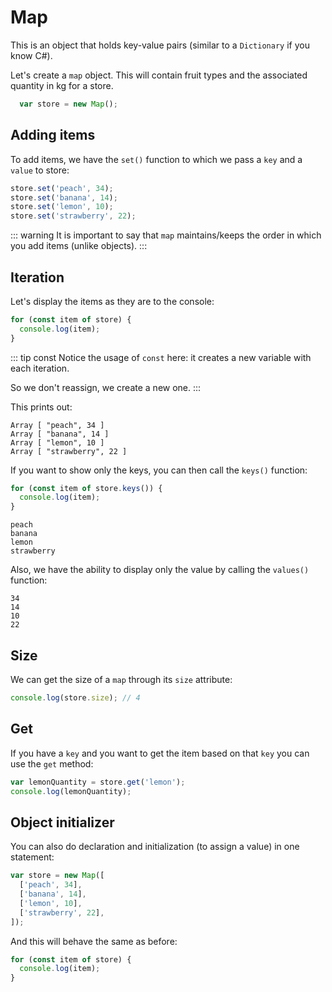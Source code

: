 # Map
This is an object that holds key-value pairs (similar to a `Dictionary` if you know C#).

Let's create a `map` object. This will contain fruit types and the associated quantity in kg for a store.

``` javascript
  var store = new Map();
```

## Adding items

To add items, we have the `set()` function to which we pass a `key` and a `value` to store:

``` javascript
store.set('peach', 34);
store.set('banana', 14);
store.set('lemon', 10);
store.set('strawberry', 22);
```

::: warning
It is important to say that `map` maintains/keeps the order in which you add items (unlike objects).
:::

## Iteration

Let's display the items as they are to the console:

``` javascript
for (const item of store) {
  console.log(item);
}
```

::: tip const
Notice the usage of `const` here: it creates a new variable with each iteration.

So we don't reassign, we create a new one.
:::

This prints out:

```
Array [ "peach", 34 ]
Array [ "banana", 14 ]
Array [ "lemon", 10 ]
Array [ "strawberry", 22 ]
```

If you want to show only the keys, you can then call the `keys()` function:

``` javascript
for (const item of store.keys()) {
  console.log(item);
}
```

```
peach
banana
lemon
strawberry
```

Also, we have the ability to display only the value by calling the `values()` function:

```
34
14
10
22
```

## Size

We can get the size of a `map` through its `size` attribute:

``` javascript
console.log(store.size); // 4
```

## Get

If you have a `key` and you want to get the item based on that `key` you can use the `get` method:

``` javascript
var lemonQuantity = store.get('lemon');
console.log(lemonQuantity);
```

## Object initializer

You can also do declaration and initialization (to assign a value) in one statement:

``` javascript
var store = new Map([
  ['peach', 34],
  ['banana', 14],
  ['lemon', 10],
  ['strawberry', 22],  
]);
```

And this will behave the same as before:

``` javascript
for (const item of store) {
  console.log(item);
}
```
